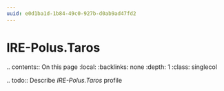 ```yaml
---
uuid: e0d1ba1d-1b84-49c0-927b-d0ab9ad47fd2
---
```



# IRE-Polus.Taros

.. contents:: On this page
    :local:
    :backlinks: none
    :depth: 1
    :class: singlecol

.. todo::
    Describe *IRE-Polus.Taros* profile

